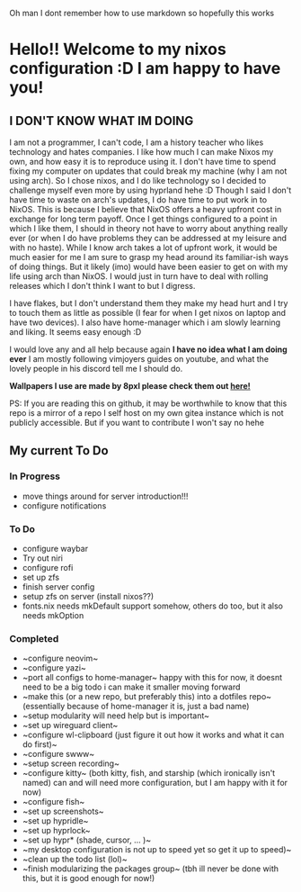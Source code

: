 Oh man I dont remember how to use markdown so hopefully this works

# Hello!! Welcome to my nixos configuration :D I am happy to have you!
## I DON'T KNOW WHAT IM DOING
I am not a programmer, I can't code, I am a history teacher who likes technology and hates companies. 
I like how much I can make Nixos my own, and how easy it is to reproduce using it.  I don't have time to spend fixing my computer on updates that could break my machine (why I am not using arch).  So I chose nixos, and I do like technology so I decided to challenge myself even more by using hyprland hehe :D Though I said I don't have time to waste on arch's updates, I do have time to put work in to NixOS.  This is because I believe that NixOS offers a heavy upfront cost in exchange for long term payoff.  Once I get things configured to a point in which I like them, I should in theory not have to worry about anything really ever (or when I do have problems they can be addressed at my leisure and with no haste).  While I know arch takes a lot of upfront work, it would be much easier for me I am sure to grasp my head around its familiar-ish ways of doing things.  But it likely (imo) would have been easier to get on with my life using arch than NixOS.  I would just in turn have to deal with rolling releases which I don't think I want to but I digress.

I have flakes, but I don't understand them they make my head hurt and I try to touch them as little as possible (I fear for when I get nixos on laptop and have two devices).  I also have home-manager which i am slowly learning and liking.  It seems easy enough :D 

I would love any and all help because again **I have no idea what I am doing ever** I am mostly following vimjoyers guides on youtube, and what the lovely people in his discord tell me I should do.  

**Wallpapers I use are made by 8pxl please check them out [here!](https://8pxl.co)**

PS: If you are reading this on github, it may be worthwhile to know that this repo is a mirror of a repo I self host on my own gitea instance which is not publicly accessible.  But if you want to contribute I won't say no hehe

## My current To Do

### In Progress
- move things around for server introduction!!!
- configure notifications

### To Do
- configure waybar
- Try out niri
- configure rofi
- set up zfs
- finish server config
- setup zfs on server (install nixos??)
- fonts.nix needs mkDefault support somehow, others do too, but it also needs mkOption 

### Completed
- ~configure neovim~
- ~configure yazi~
- ~port all configs to home-manager~ happy with this for now, it doesnt need to be a big todo i can make it smaller moving forward
- ~make this (or a new repo, but preferably this) into a dotfiles repo~ (essentially because of home-manager it is, just a bad name)
- ~setup modularity will need help but is important~
- ~set up wireguard client~
- ~configure wl-clipboard (just figure it out how it works and what it can do first)~
- ~configure swww~
- ~setup screen recording~ 
- ~configure kitty~ (both kitty, fish, and starship (which ironically isn't named) can and will need more configuration, but I am happy with it for now) 
- ~configure fish~
- ~set up screenshots~
- ~set up hypridle~
- ~set up hyprlock~
- ~set up hypr* (shade, cursor, ... )~
- ~my desktop configuration is not up to speed yet so get it up to speed)~
- ~clean up the todo list (lol)~
- ~finish modularizing the packages group~ (tbh ill never be done with this, but it is good enough for now!)
